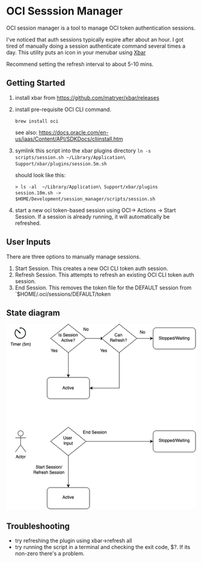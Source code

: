 # OCI Sesssion Manager
OCI session manager is a tool to manage OCI token authentication sessions. 

I've noticed that auth sessions typically expire after about an hour. I got tired of manually doing a session authenticate command several times a day. 
This utility puts an icon in your menubar using [Xbar](https://github.com/matryer/xbar)

Recommend setting the refresh interval to about 5-10 mins.
## Getting Started
1. install xbar from https://github.com/matryer/xbar/releases
2. install pre-requisite OCI CLI command.
   ```
   brew install oci
   ```
   see also: https://docs.oracle.com/en-us/iaas/Content/API/SDKDocs/cliinstall.htm
3. symlink this script into the xbar plugins directory
  `ln -s scripts/session.sh ~/Library/Application\ Support/xbar/plugins/session.5m.sh`

   should look like this:
   ```
   > ls -al  ~/Library/Application\ Support/xbar/plugins
   session.10m.sh -> $HOME/Development/session_manager/scripts/session.sh
   ```
4. start a new oci token-based session using OCI-> Actions -> Start Session. If a session is already running,
   it will automatically be refreshed.

## User Inputs
There are three options to manually manage sessions. 
1. Start Session. This creates a new OCI CLI token auth session.
2. Refresh Session. This attempts to refresh an existing OCI CLI token auth session.
3. End Session. This removes the token file for the DEFAULT session from  `$HOME/.oci/sessions/DEFAULT/token
 
## State diagram
![Diagram](./images/state-diagram.png)

## Troubleshooting
* try refreshing the plugin using xbar->refresh all
* try running the script in a terminal and checking the exit code, $?. If its non-zero there's a problem.